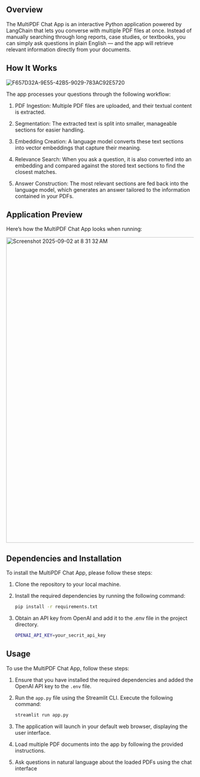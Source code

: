 **Overview**
------------

The MultiPDF Chat App is an interactive Python application powered by LangChain that lets you converse with multiple PDF files at once. Instead of manually searching through long reports, case studies, or textbooks, you can simply ask questions in plain English — and the app will retrieve relevant information directly from your documents.

**How It Works**
------------
![F657D32A-9E55-42B5-9029-783AC92E5720](https://github.com/user-attachments/assets/be06e763-7791-455b-b122-c25562d854cf)


The app processes your questions through the following workflow:

1. PDF Ingestion: Multiple PDF files are uploaded, and their textual content is extracted.

2. Segmentation: The extracted text is split into smaller, manageable sections for easier handling.

3. Embedding Creation: A language model converts these text sections into vector embeddings that capture their meaning.

4. Relevance Search: When you ask a question, it is also converted into an embedding and compared against the stored text sections to find the closest matches.

5. Answer Construction: The most relevant sections are fed back into the language model, which generates an answer tailored to the information contained in your PDFs.  

**Application Preview** 
------------
Here’s how the MultiPDF Chat App looks when running:

<img width="1463" height="821" alt="Screenshot 2025-09-02 at 8 31 32 AM" src="https://github.com/user-attachments/assets/b74919e2-5efa-47c6-bf0c-73db559829be" />


**Dependencies and Installation**
------------

To install the MultiPDF Chat App, please follow these steps:

1. Clone the repository to your local machine.

2. Install the required dependencies by running the following command:

   ```bash
   pip install -r requirements.txt

3. Obtain an API key from OpenAI and add it to the .env file in the project directory.
   
   ```bash
   OPENAI_API_KEY=your_secrit_api_key

**Usage**
------------

To use the MultiPDF Chat App, follow these steps:

1. Ensure that you have installed the required dependencies and added the OpenAI API key to the `.env` file.

2. Run the `app.py` file using the Streamlit CLI. Execute the following command:

   ```bash
   streamlit run app.py

3. The application will launch in your default web browser, displaying the user interface.

4. Load multiple PDF documents into the app by following the provided instructions.

5. Ask questions in natural language about the loaded PDFs using the chat interface




